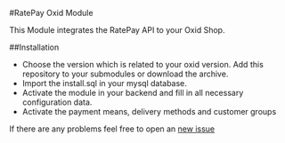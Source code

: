 #RatePay Oxid Module

This Module integrates the RatePay API to your Oxid Shop.

##Installation

* Choose the version which is related to your oxid version. Add this repository to your submodules or download the archive.
* Import the install.sql in your mysql database.
* Activate the module in your backend and fill in all necessary configuration data.
* Activate the payment means, delivery methods and customer groups


If there are any problems feel free to open an [new issue](https://github.com/ratepay/oxid-module/issues "go to issue dashboard")